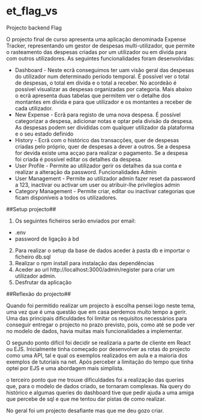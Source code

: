 # et_flag_vs
Projecto backend Flag


O projecto final de curso apresenta uma aplicação denominada Expense Tracker, representando um gestor de despesas multi-utilizador, que permite o rasteamento das despesas criadas por um utilizador ou em dívida para com outros utilizadores. As seguintes funcionalidades foram desenvolvidas:
- Dashboard - Neste ecrã conseguimos ter uam visão geral das despesas do utilizador num determinado período temporal. É possível ver o total de despesas, o total em dívida e o total a receber. No acordeão é possível visualizar as despesas organizadas por categoria. Mais abaixo o ecrã apresenta duas tabelas que permitem ver o detalhe dos montantes em dívida e para que utilizador e os montantes a receber de cada utilizador.
- New Expense - Ecrã para registo de uma nova despesa. É possível categorizar a despesa, adicionar notas e optar pela divisão da despesa. As despesas podem ser divididas com qualquer utilizador da plataforma e o seu estado definido
- History - Ecrã com o histórico das transacções, quer de despesas criadas pelo próprio, quer de despesas a dever a outros. Se a despesa for devida existe uma acçao para realizar o pagamento. Se a despesa foi criada é possível editar os detalhes da despesa.
- User Profile - Permite ao utilizador gerir os detalhes da sua conta e realizar a alteração da password.
Funcionalidades Admin
- User Management - Permite ao utilizador admin fazer reset da password a 123, inactivar ou activar um user ou atribuir-lhe privilegios admin
- Category Management - Permite criar, editar ou inactivar categorias que ficam disponíveis a todos os utilizadores.


##Setup projecto##

1) Os seguintes ficheiros serão enviados por email: 
  - .env
  - password de ligação à bd
2) Para realizar o setup da base de dados aceder à pasta db e importar o ficheiro db.sql
3) Realizar o npm install para instalação das dependências
4) Aceder ao url http://localhost:3000/admin/register para criar um utilizador admin.
5) Desfrutar da aplicação

##Reflexão do projecto##

Quando foi permitido realizar um projecto à escolha pensei logo neste tema, uma vez que é uma questão que em casa perdemos muito tempo a gerir.
Uma das principais dificuldades foi limitar os requisitos necessários para conseguir entregar o projecto no prazo previsto, pois, como até se pode ver no modelo de dados, havia muitas mais funcionalidades a implementar.

O segundo ponto difícil foi decidir se realizaria a parte de cliente em React ou EJS. Inicialmente tinha começado por desenvolver as rotas do projecto como uma API, tal e qual os exemplos realizados em aula e a maioria dos exemplos de tutoriais na net. Após perceber a limitação do tempo que tinha optei por EJS e uma abordagem mais simplista.

o terceiro ponto que me trouxe dificuldades foi a realização das queries que, para o modelo de dados criado, se tornaram complexas. Na query do histórico e algumas queries do dashboard tive que pedir ajuda a uma amiga que percebe de sql e que me tentou dar pistas de como realizar.

No geral foi um projecto desafiante mas que me deu gozo criar.